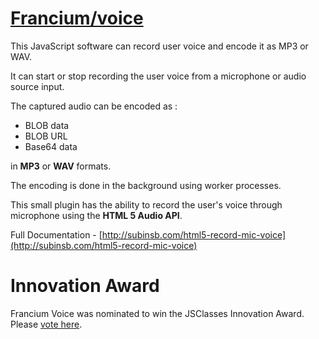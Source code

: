 # [Francium/voice](http://subinsb.com/html5-record-mic-voice)

This JavaScript software can record user voice and encode it as MP3 or WAV.

It can start or stop recording the user voice from a microphone or audio source input.

The captured audio can be encoded as :

* BLOB data
* BLOB URL
* Base64 data 

in **MP3** or **WAV** formats.

The encoding is done in the background using worker processes.

This small plugin has the ability to record the user's voice through microphone using the **HTML 5 Audio API**.

Full Documentation - [http://subinsb.com/html5-record-mic-voice](http://subinsb.com/html5-record-mic-voice)

# Innovation Award

Francium Voice was nominated to win the JSClasses Innovation Award. Please [vote here](http://www.jsclasses.org/vote.html).
